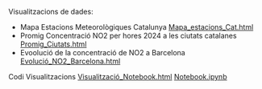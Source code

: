 Visualitzacions de dades:

- Mapa Estacions Meteorològiques Catalunya [Mapa_estacions_Cat.html](https://htmlpreview.github.io/?https://github.com/Arnasto/PRA_Visualitzacio_Dades/blob/main/hourly_avg_no2_heatmap.html)
- Promig Concentració NO2 per hores 2024 a les ciutats catalanes [Promig_Ciutats.html](https://htmlpreview.github.io/?https://github.com/Arnasto/PRA_Visualitzacio_Dades/blob/main/hourly_avg_no2_cities2024.html)
- Evoolució de la concentració de NO2 a Barcelona [Evolució_NO2_Barcelona.html](https://htmlpreview.github.io/?https://github.com/Arnasto/PRA_Visualitzacio_Dades/blob/main/hourly_avg_no2_barcelona.html)

Codi Visualitzacions
[Visualització_Notebook.html](https://htmlpreview.github.io/?https://github.com/Arnasto/PRA_Visualitzacio_Dades/blob/main/PRA_VISUALITZACIO_DADES%20(1).html)
[Notebook.ipynb](https://github.com/Arnasto/PRA_Visualitzacio_Dades/blob/main/PRA_VISUALITZACIO_DADES%20(1).ipynb)
